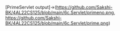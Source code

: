 [PrimeServlet output]->(https://github.com/Sakshi-BK/4AL22CS125/blob/main/6c.Servlet/primeno.png, https://github.com/Sakshi-BK/4AL22CS125/blob/main/6c.Servlet/prime.png)
